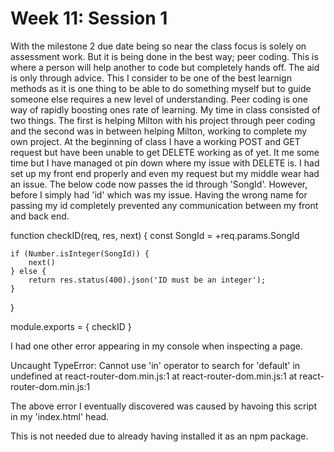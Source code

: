 # Week 11: Session 1

With the milestone 2 due date being so near the class focus is solely on assessment work. But it is being done in the best way; peer coding. This is where a person will help another to code but completely hands off. The aid is only through advice. This I consider to be one of the best learnign methods as it is one thing to be able to do something myself but to guide someone else requires a new level of understanding. Peer coding is one way of rapidly boosting ones rate of learning.
My time in class consisted of two things. The first is helping Milton with his project through peer coding and the second was in between helping Milton, working to complete my own project. 
At the beginning of class I have a working POST and GET request but have been unable to get DELETE working as of yet. It me some time but I have managed ot pin down where my issue with DELETE is. I had set up my front end properly and even my request but my middle wear had an issue. The below code now passes the id through 'SongId'. However, before I simply had 'id' which was my issue. Having the wrong name for passing my id completely prevented any communication between my front and back end.

function checkID(req, res, next) {
    const SongId = +req.params.SongId

    if (Number.isInteger(SongId)) {
        next() 
    } else {
        return res.status(400).json('ID must be an integer'); 
    }
}

module.exports = {
    checkID
}


I had one other error appearing in my console when inspecting a page. 

Uncaught TypeError: Cannot use 'in' operator to search for 'default' in undefined
    at react-router-dom.min.js:1
    at react-router-dom.min.js:1
    at react-router-dom.min.js:1

The above error I eventually discovered was caused by havoing this script in my 'index.html' head.

<script src="https://unpkg.com/react-router-dom/umd/react-router-dom.min.js"></script>

This is not needed due to already having installed it as an npm package.